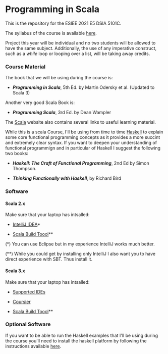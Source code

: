 # Programming in Scala

This is the repository for the ESIEE 2021 E5 DSIA 5101C.

The syllabus of the course is available [here](Syllabus.pdf).

Project this year will be individual and no two students will be allowed to have the same subject. Additionally, the use of any imperative construct, such as a *while* loop or looping over a list, will be taking away credits. 


### Course Material
The book that we will be using during the course is:

- ***Programming in Scala***, 5th Ed. by Martin Odersky et al. (Updated to Scala 3)

Another very good Scala Book is:

- ***Programming Scala***, 3rd Ed. by Dean Wampler

The [Scala](http://www.scala-lang.org) website also contains several links to useful learning material. 

While this is a scala Course, I'll be using from time to time [Haskell](http://haskell.org) to explain some core functional programming concepts as it provides a more succint and extremely clear syntax. If you want to deepen your understanding of functional programmign and in particular of Haskell I suggest the following two books:

- ***Haskell: The Craft of Functional Programming***, 2nd Ed by Simon Thompson.

- ***Thinking Functionally with Haskell***, by Richard Bird

### Software
#### Scala 2.x
Make sure that your laptop has intsalled:


- [IntelliJ IDEA](https://www.jetbrains.com/idea/download)* 

- [Scala Build Toool](http://www.scala-sbt.org)** 



(*) You can use Eclipse but in my experience IntelliJ works much better.

(**) While you could get by installing only IntelliJ I also want you to have direct experience with SBT. Thus install it.


#### Scala 3.x
Make sure that your laptop has intsalled:

- [Supported IDEs](http://dotty.epfl.ch/docs/usage/ide-support.html)

- [Coursier](https://get-coursier.io/docs/cli-installation)

- [Scala Build Toool](http://www.scala-sbt.org)** 


### Optional Software

If you want to be able to run the Haskell examples that I'll be using during the course you'll need to install the haskell platform by following the instructions available [here](https://www.haskell.org/downloads). 

